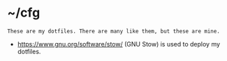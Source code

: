 # ~/cfg

```
These are my dotfiles. There are many like them, but these are mine.
```

 - https://www.gnu.org/software/stow/ (GNU Stow) is used to deploy my dotfiles.
